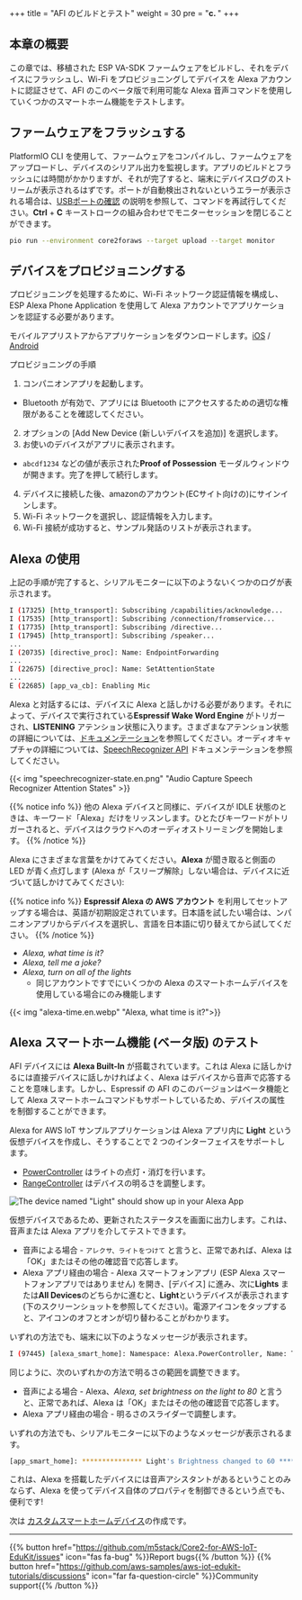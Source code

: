 +++
title = "AFI のビルドとテスト"
weight = 30
pre = "<b>c. </b>"
+++

## 本章の概要
この章では、移植された ESP VA-SDK ファームウェアをビルドし、それをデバイスにフラッシュし、Wi-Fi をプロビジョニングしてデバイスを Alexa アカウントに認証させて、AFI のこのベータ版で利用可能な Alexa 音声コマンドを使用していくつかのスマートホーム機能をテストします。

## ファームウェアをフラッシュする
PlatformIO CLI を使用して、ファームウェアをコンパイルし、ファームウェアをアップロードし、デバイスのシリアル出力を監視します。アプリのビルドとフラッシュには時間がかかりますが、それが完了すると、端末にデバイスログのストリームが表示されるはずです。ポートが自動検出されないというエラーが表示される場合は、[USBポートの確認](/jp/getting-started/prerequisites.html) の説明を参照して、コマンドを再試行してください。**Ctrl** + **C** キーストロークの組み合わせでモニターセッションを閉じることができます。
   ```bash
   pio run --environment core2foraws --target upload --target monitor 
   ```

## デバイスをプロビジョニングする
プロビジョニングを処理するために、Wi-Fi ネットワーク認証情報を構成し、ESP Alexa Phone Application を使用して Alexa アカウントでアプリケーションを認証する必要があります。

モバイルアプリストアからアプリケーションをダウンロードします。[iOS](https://apps.apple.com/in/app/esp-alexa/id1464127534) / [Android](https://play.google.com/store/apps/details?id=com.espressif.provbleavs)

プロビジョニングの手順
1. コンパニオンアプリを起動します。
  - Bluetooth が有効で、アプリには Bluetooth にアクセスするための適切な権限があることを確認してください。
2. オプションの [Add New Device (新しいデバイスを追加)] を選択します。
3. お使いのデバイスがアプリに表示されます。
  - `abcdf1234` などの値が表示された**Proof of Possession** モーダルウィンドウが開きます。完了を押して続行します。
4. デバイスに接続した後、amazonのアカウント(ECサイト向けの)にサインインします。
5. Wi-Fi ネットワークを選択し、認証情報を入力します。
6. Wi-Fi 接続が成功すると、サンプル発話のリストが表示されます。

## Alexa の使用
上記の手順が完了すると、シリアルモニターに以下のようないくつかのログが表示されます。

```bash
I (17325) [http_transport]: Subscribing /capabilities/acknowledge...
I (17535) [http_transport]: Subscribing /connection/fromservice...
I (17735) [http_transport]: Subscribing /directive...
I (17945) [http_transport]: Subscribing /speaker...
...
I (20735) [directive_proc]: Name: EndpointForwarding
...
I (22675) [directive_proc]: Name: SetAttentionState
...
E (22685) [app_va_cb]: Enabling Mic
```

Alexa と対話するには、デバイスに Alexa と話しかける必要があります。それによって、デバイスで実行されている**Espressif Wake Word Engine** がトリガーされ、**LISTENING** アテンション状態に入ります。さまざまなアテンション状態の詳細については、[ドキュメンテーション](https://developer.amazon.com/en-US/docs/alexa/alexa-voice-service/ux-design-attention.html#states)を参照してください。オーディオキャプチャの詳細については、[SpeechRecognizer API](https://developer.amazon.com/en-US/docs/alexa/alexa-voice-service/avs-speechrecognizer-concepts.html) ドキュメンテーションを参照してください。

{{< img "speechrecognizer-state.en.png" "Audio Capture Speech Recognizer Attention States" >}}

{{% notice info %}}
他の Alexa デバイスと同様に、デバイスが IDLE 状態のときは、キーワード「Alexa」だけをリッスンします。ひとたびキーワードがトリガーされると、デバイスはクラウドへのオーディオストリーミングを開始します。
{{% /notice %}}

Alexa にさまざまな言葉をかけてみてください。**Alexa** が聞き取ると側面の LED が青く点灯します (Alexa が「スリープ解除」しない場合は、デバイスに近づいて話しかけてみてください):

{{% notice info %}}
**Espressif Alexa の AWS アカウント** を利用してセットアップする場合は、英語が初期設定されています。日本語を試したい場合は、ンパニオンアプリからデバイスを選択し、言語を日本語に切り替えてから試してください。
{{% /notice %}}


* _Alexa, what time is it?_
* _Alexa, tell me a joke?_
* _Alexa, turn on all of the lights_ 
  * 同じアカウントですでにいくつかの Alexa のスマートホームデバイスを使用している場合にのみ機能します

{{< img "alexa-time.en.webp" "Alexa, what time is it?">}}

## Alexa スマートホーム機能 (ベータ版) のテスト
AFI デバイスには **Alexa Built-In** が搭載されています。これは Alexa に話しかけるには直接デバイスに話しかければよく、Alexa はデバイスから音声で応答することを意味します。しかし、Espressif の AFI のこのバージョンはベータ機能として Alexa スマートホームコマンドもサポートしているため、デバイスの属性を制御することができます。

Alexa for AWS IoT サンプルアプリケーションは Alexa アプリ内に **Light** という仮想デバイスを作成し、そうすることで 2 つのインターフェイスをサポートします。

* [PowerController](https://developer.amazon.com/en-US/docs/alexa/alexa-voice-service/alexa-powercontroller.html) はライトの点灯・消灯を行います。
* [RangeController](https://developer.amazon.com/en-US/docs/alexa/alexa-voice-service/alexa-rangecontroller.html) はデバイスの明るさを調整します。

![The device named "Light" should show up in your Alexa App](building-and-testing-afi/alexa_app-light_Device.en.png?height=500px)

仮想デバイスであるため、更新されたステータスを画面に出力します。これは、音声または Alexa アプリを介してテストできます。

* 音声による場合 - `アレクサ、ライトをつけて` と言うと、正常であれば、Alexa は「OK」またはその他の確認音で応答します。
* Alexa アプリ経由の場合 - Alexa スマートフォンアプリ (ESP Alexa スマートフォンアプリではありません) を開き、[デバイス] に進み、次に**Lights** または**All Devices**のどちらかに進むと、**Light**というデバイスが表示されます (下のスクリーンショットを参照してください)。電源アイコンをタップすると、アイコンのオフとオンが切り替わることがわかります。

いずれの方法でも、端末に以下のようなメッセージが表示されます。
```bash
I (97445) [alexa_smart_home]: Namespace: Alexa.PowerController, Name: TurnOn
```

同じように、次のいずれかの方法で明るさの範囲を調整できます。

* 音声による場合 - Alexa、_Alexa, set brightness on the light to 80_ と言うと、正常であれば、Alexa は「OK」またはその他の確認音で応答します。
* Alexa アプリ経由の場合 - 明るさのスライダーで調整します。

いずれの方法でも、シリアルモニターに以下のようなメッセージが表示されるます。
```bash
[app_smart_home]: *************** Light's Brightness changed to 60 ***************
```

これは、Alexa を搭載したデバイスには音声アシスタントがあるということのみならず、Alexa を使ってデバイス自体のプロパティを制御できるという点でも、便利です!

次は [カスタムスマートホームデバイス](/jp/intro-to-alexa-for-iot/custom-smart-home-device.html)の作成です。

---
{{% button href="https://github.com/m5stack/Core2-for-AWS-IoT-EduKit/issues" icon="fas fa-bug" %}}Report bugs{{% /button %}} {{% button href="https://github.com/aws-samples/aws-iot-edukit-tutorials/discussions" icon="far fa-question-circle" %}}Community support{{% /button %}}